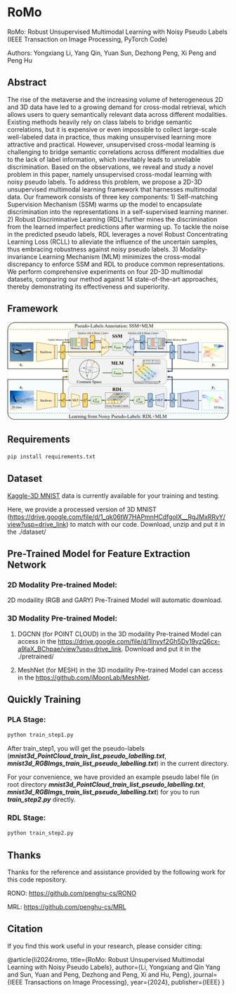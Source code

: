 # RoMo
RoMo: Robust Unsupervised Multimodal Learning with Noisy Pseudo Labels (IEEE Transaction on Image Processing, PyTorch Code)

Authors: Yongxiang Li, Yang Qin, Yuan Sun, Dezhong Peng, Xi Peng and Peng Hu

## Abstract
The rise of the metaverse and the increasing volume of heterogeneous 2D and 3D data have led to a growing demand for cross-modal retrieval, which allows users to query semantically relevant data across different modalities. Existing methods heavily rely on class labels to bridge semantic correlations, but it is expensive or even impossible to collect large-scale well-labeled data in practice, thus making unsupervised learning more attractive and practical. However, unsupervised cross-modal learning is challenging to bridge semantic correlations across different modalities due to the lack of label information, which inevitably leads to unreliable discrimination. Based on the observations, we reveal and study a novel problem in this paper, namely unsupervised cross-modal learning with noisy pseudo labels. To address this problem, we propose a 2D-3D unsupervised multimodal learning framework that harnesses multimodal data. Our framework consists of three key components: 1) Self-matching Supervision Mechanism (SSM) warms up the model to encapsulate discrimination into the representations in a self-supervised learning manner. 2) Robust Discriminative Learning (RDL) further mines the discrimination from the learned imperfect predictions after warming up. To tackle the noise in the predicted pseudo labels, RDL leverages a novel Robust Concentrating Learning Loss (RCLL) to alleviate the influence of the uncertain samples, thus embracing robustness against noisy pseudo labels. 3) Modality-invariance Learning Mechanism (MLM) minimizes the cross-modal discrepancy to enforce SSM and RDL to produce common representations. We perform comprehensive experiments on four 2D-3D multimodal datasets, comparing our method against 14 state-of-the-art approaches, thereby demonstrating its effectiveness and superiority.

## Framework
![pipline](./figs/pipline_figure.png)

## Requirements
```bash
pip install requirements.txt
```

## Dataset
[Kaggle-3D MNIST](https://www.kaggle.com/datasets/daavoo/3d-mnist) data is currently available for your training and testing. 

Here, we provide a processed version of 3D MNIST (https://drive.google.com/file/d/1_qk06tW7HAPmnHCdfgoIX__RgJMxRRyY/view?usp=drive_link) to match with our code. Download, unzip and put it in the ./dataset/

## Pre-Trained Model for Feature Extraction Network
### 2D Modality Pre-trained Model:
2D modaility (RGB and GARY) Pre-Trained Model will automatic download.

### 3D Modality Pre-trained Model:
1. DGCNN (for POINT CLOUD) in the 3D modaility Pre-trained Model can access in the https://drive.google.com/file/d/1lnvyf2Gh5Dy19yzQ6cx-a9IaX_BChpae/view?usp=drive_link.
Download and put it in the ./pretrained/

2. MeshNet (for MESH) in the 3D modaility Pre-trained Model can access in the https://github.com/iMoonLab/MeshNet.

## Quickly Training
### PLA Stage:
```python
python train_step1.py
```
After train_step1, you will get the pseudo-labels (***mnist3d_PointCloud_train_list_pseudo_labelling.txt***, ***mnist3d_RGBImgs_train_list_pseudo_labelling.txt***) in the current directory. 

For your convenience, we have provided an example pseudo label file (in root directory ***mnist3d_PointCloud_train_list_pseudo_labelling.txt***, ***mnist3d_RGBImgs_train_list_pseudo_labelling.txt***) for you to run ***train_step2.py*** directly.

### RDL Stage:
```python
python train_step2.py
```

## Thanks
Thanks for the reference and assistance provided by the following work for this code repository.

RONO: https://github.com/penghu-cs/RONO

MRL:  https://github.com/penghu-cs/MRL

## Citation
If you find this work useful in your research, please consider citing:

@article{li2024romo,
  title={RoMo: Robust Unsupervised Multimodal Learning with Noisy Pseudo Labels}, 
  author={Li, Yongxiang and Qin Yang and Sun, Yuan and Peng, Dezhong and Peng, Xi and Hu, Peng}, 
  journal={IEEE Transactions on Image Processing}, 
  year={2024}, 
  publisher={IEEE} 
}

